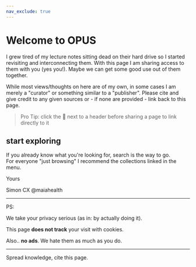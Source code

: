 ```yaml
---
nav_exclude: true
---
```


# Welcome to OPUS

I grew tired of my lecture notes sitting dead on their hard drive so I started revisiting and interconnecting them.
With this page I am sharing access to them with you (yes you!). Maybe we can get some good use out of them together.
 
While most views/thoughts on here are of my own, in some cases I am merely a "curator" or something similar to a "publisher". Please cite and give credit to any given sources or - if none are provided - link back to this page.

> Pro Tip: click the 🔗 next to a header before sharing a page to link directly to it
  
## start exploring
If you already know what you're looking for, search is the way to go. <br>
For everyone "just browsing" I recommend the collections linked in the menu.

Yours

Simon
CX @maiahealth

---
PS:

We take your privacy serious (as in: by actually doing it).

This page **does not track** your visit with cookies.

Also.. **no ads**. We hate them as much as you do.


---
Spread knowledge, cite this page.